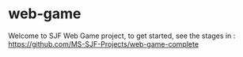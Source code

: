 # web-game

Welcome to SJF Web Game project, to get started, see the stages in : <https://github.com/MS-SJF-Projects/web-game-complete>



